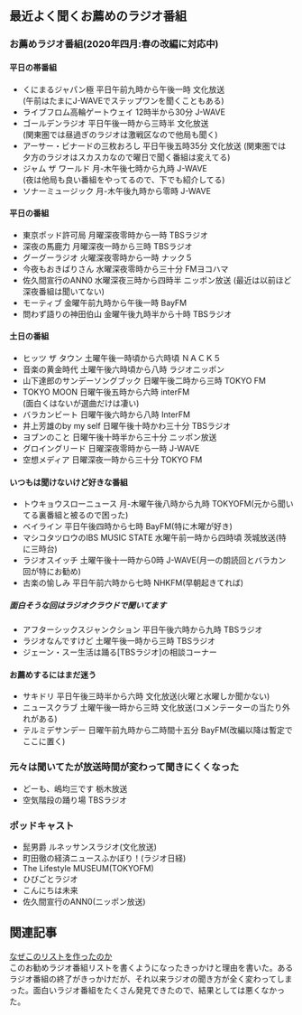 ## 最近よく聞くお薦めのラジオ番組
### お薦めラジオ番組(2020年四月:春の改編に対応中)
#### 平日の帯番組
* くにまるジャパン極 平日午前九時から午後一時 文化放送  
(午前はたまにJ-WAVEでステップワンを聞くこともある)
* ライブフロム高輪ゲートウェイ 12時半から30分 J-WAVE
* ゴールデンラジオ 平日午後一時から三時半 文化放送  
(関東圏では昼過ぎのラジオは激戦区なので他局も聞く)
* アーサー・ビナードの三枚おろし 平日午後五時35分 文化放送
(関東圏では夕方のラジオはスカスカなので曜日で聞く番組は変えてる)
* ジャム ザ ワールド 月-木午後七時から九時 J-WAVE  
(夜は他局も良い番組をやってるので、下でも紹介してる)
* ソナーミュージック 月-木午後九時から零時 J-WAVE
#### 平日の番組
* 東京ポッド許可局 月曜深夜零時から一時 TBSラジオ
* 深夜の馬鹿力 月曜深夜一時から三時 TBSラジオ
* グーグーラジオ 火曜深夜零時から一時 ナック５
* 今夜もおきばりさん 水曜深夜零時から三十分 FMヨコハマ
* 佐久間宣行のANN0 水曜深夜三時から四時半 ニッポン放送
(最近は以前ほど深夜番組は聞いてない)  
* モーティブ 金曜午前九時から午後一時 BayFM
* 問わず語りの神田伯山 金曜午後九時半から十時 TBSラジオ
#### 土日の番組
* ヒッツ ザ タウン 土曜午後一時頃から六時頃 ＮＡＣＫ５
* 音楽の黄金時代 土曜午後六時頃から八時 ラジオニッポン
* 山下達郎のサンデーソングブック 日曜午後二時から三時 TOKYO FM
* TOKYO MOON 日曜午後五時から六時 interFM  
(面白くはないが選曲だけは凄い)
* バラカンビート 日曜午後六時から八時 InterFM
* 井上芳雄のby my self 日曜午後十時かわ三十分 TBSラジオ
* ヨブンのこと 日曜午後十時半から三十分 ニッポン放送
* グロイングリード 日曜深夜零時から一時 J-WAVE
* 空想メディア 日曜深夜一時から三十分 TOKYO FM

#### いつもは聞けないけど好きな番組 
* トウキョウスローニュース 月-木曜午後八時から九時 TOKYOFM(元から聞いてる裏番組と被るので困った)
* ベイライン 平日午後四時から七時 BayFM(特に木曜が好き)
* マシコタツロウのIBS MUSIC STATE 水曜午前一時から四時頃 茨城放送(特に三時台)
* ラジオスイッチ 土曜午後十一時から0時 J-WAVE(月一の朗読回とバラカン回が特にお勧め)
* 古楽の愉しみ 平日午前六時から七時 NHKFM(早朝起きてれば)

##### 面白そうな回はラジオクラウドで聞いてます
* アフターシックスジャンクション 平日午後六時から九時 TBSラジオ
* ラジオなんですけど 土曜午後一時から三時 TBSラジオ
* ジェーン・スー生活は踊る[TBSラジオ]の相談コーナー

#### お薦めするにはまだ迷う
* サキドリ 平日午後三時半から六時 文化放送(火曜と水曜しか聞かない)
* ニュースクラブ 土曜午後一時から三時 文化放送(コメンテーターの当たり外れがある)
* テルミデサンデー 日曜午前九時から二時間十五分 BayFM(改編以降は暫定でここに置く)
### 元々は聞いてたが放送時間が変わって聞きにくくなった
* どーも、嶋均三です 栃木放送
* 空気階段の踊り場 TBSラジオ 

### ポッドキャスト
* 髭男爵 ルネッサンスラジオ(文化放送)
* 町田徹の経済ニュースふかぼり！(ラジオ日経)
* The Lifestyle MUSEUM(TOKYOFM)
* ひびごとラジオ
* こんにちは未来
* 佐久間宣行のANN0(ニッポン放送)


## 関連記事
[なぜこのリストを作ったのか](https://deepbluedragon0.github.io/reasonforradiolist2019)  
このお勧めラジオ番組リストを書くようになったきっかけと理由を書いた。あるラジオ番組の終了がきっかけだが、それ以来ラジオの聞き方が全く変わってしまった。面白いラジオ番組をたくさん発見できたので、結果としては悪くなかった。




